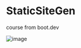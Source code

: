 # StaticSiteGen
course from boot.dev

![image](https://github.com/user-attachments/assets/b1ae0322-b2e5-4e4c-924b-15c9b4efa474)
